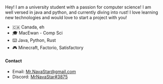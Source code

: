 Hey! I am a university student with a passion for computer science! 
I am well versed in java and python, and currently diving into rust! I love learning new technologies and would love to start a project with you!

- 🇨🇦 Canada, eh
- 🎓 MacEwan - Comp Sci
- ⌨️ Java, Python, Rust
- 🎮 Minecraft, Factorio, Satisfactory

#### Contact
- Email: Mr.NavaStar@gmail.com
- Discord: [MrNavaStar#3875]()
